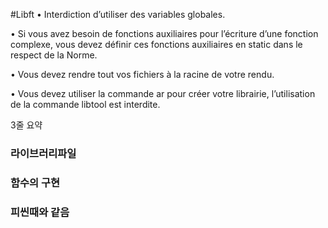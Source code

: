#Libft
• Interdiction d’utiliser des variables globales.

• Si vous avez besoin de fonctions auxiliaires pour l’écriture d’une fonction complexe, vous devez définir ces fonctions auxiliaires en static dans le respect de la Norme.

• Vous devez rendre tout vos fichiers à la racine de votre rendu.

• Vous devez utiliser la commande ar pour créer votre librairie, l’utilisation de la commande libtool est interdite.

3줄 요약
### 라이브러리파일
### 함수의 구현
### 피씬때와 같음
